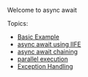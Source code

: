 Welcome to async await

Topics:

- [Basic Example](./example.js)
- [async await using IIFE](./usingIIFE.js)
- [async await chaining](./chaining.js)
- [parallel execution](./parallelExecution.js)
- [Exception Handling](./resolveReject-Exception.js)
